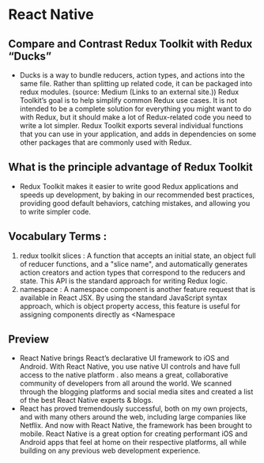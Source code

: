 # React Native 

## Compare and Contrast Redux Toolkit with Redux “Ducks” 

 * Ducks is a way to bundle reducers, action types, and actions into the same file. Rather than splitting up related code, it can be packaged into redux modules. (source: Medium (Links to an external site.)) Redux Toolkit’s goal is to help simplify common Redux use cases. It is not intended to be a complete solution for everything you might want to do with Redux, but it should make a lot of Redux-related code you need to write a lot simpler. Redux Toolkit exports several individual functions that you can use in your application, and adds in dependencies on some other packages that are commonly used with Redux.

## What is the principle advantage of Redux Toolkit
  
 * Redux Toolkit makes it easier to write good Redux applications and speeds up development, by baking in our recommended best practices, providing good default behaviors, catching mistakes, and allowing you to write simpler code.

## Vocabulary Terms : 

 1. redux toolkit slices : A function that accepts an initial state, an object full of reducer functions, and a "slice name", and automatically generates action creators and action types that correspond to the reducers and state. This API is the standard approach for writing Redux logic.
 2. namespace : A namespace component is another feature request that is available in React JSX. By using the standard JavaScript syntax approach, which is object property access, this feature is useful for assigning components directly as <Namespace

## Preview 

 * React Native brings React’s declarative UI framework to iOS and Android. With React Native, you use native UI controls and have full access to the native platform . also means a great, collaborative community of developers from all around the world. We scanned through the blogging platforms and social media sites and created a list of the best React Native experts & blogs.
 * React has proved tremendously successful, both on my own projects, and with many others around the web, including large companies like Netflix. And now with React Native, the framework has been brought to mobile. React Native is a great option for creating performant iOS and Android apps that feel at home on their respective platforms, all while building on any previous web development experience.
